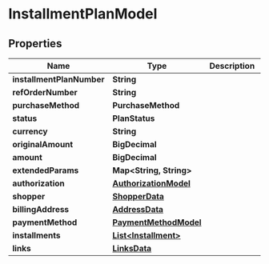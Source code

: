 

# InstallmentPlanModel


## Properties

| Name | Type | Description | Notes |
|------------ | ------------- | ------------- | -------------|
|**installmentPlanNumber** | **String** |  |  [optional] |
|**refOrderNumber** | **String** |  |  [optional] |
|**purchaseMethod** | **PurchaseMethod** |  |  [optional] |
|**status** | **PlanStatus** |  |  |
|**currency** | **String** |  |  [optional] |
|**originalAmount** | **BigDecimal** |  |  [optional] |
|**amount** | **BigDecimal** |  |  [optional] |
|**extendedParams** | **Map&lt;String, String&gt;** |  |  [optional] |
|**authorization** | [**AuthorizationModel**](AuthorizationModel.md) |  |  [optional] |
|**shopper** | [**ShopperData**](ShopperData.md) |  |  [optional] |
|**billingAddress** | [**AddressData**](AddressData.md) |  |  [optional] |
|**paymentMethod** | [**PaymentMethodModel**](PaymentMethodModel.md) |  |  [optional] |
|**installments** | [**List&lt;Installment&gt;**](Installment.md) |  |  [optional] |
|**links** | [**LinksData**](LinksData.md) |  |  [optional] |



